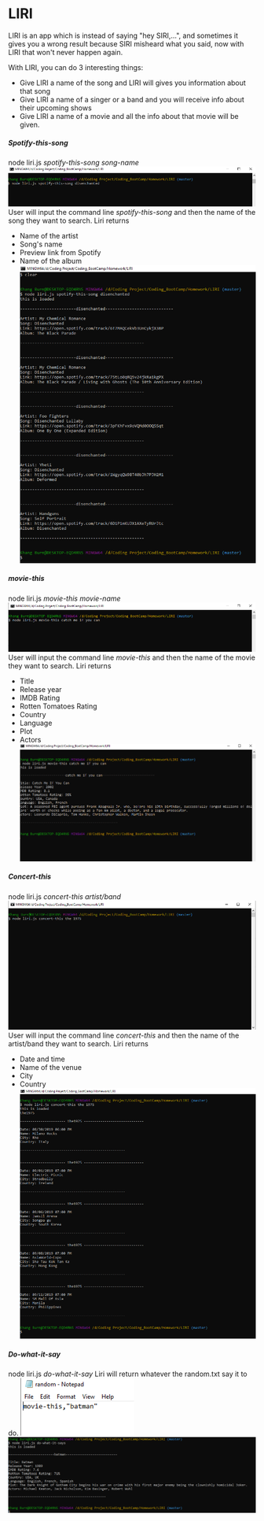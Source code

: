 # LIRI
LIRI is an app which is instead of saying "hey SIRI,...", and sometimes it gives you a wrong result because SIRI misheard what you said, now with LIRI that won't never happen again.

With LIRI, you can do 3 interesting things:
  - Give LIRI a name of the song and LIRI will gives you information about that song
  - Give LIRI a name of a singer or a band and you will receive info about their upcoming shows
  - Give LIRI a name of a movie and all the info about that movie will be given.

##### Spotify-this-song
node liri.js *spotify-this-song* *song-name*
![command line](/images/spotify.PNG)
User will input the command line *spotify-this-song* and then the name of the song they want to search. Liri returns
  - Name of the artist
  - Song's name
  - Preview link from Spotify
  - Name of the album
![result](/images/spotify-result.PNG)

##### movie-this
node liri.js *movie-this* *movie-name*
![command line](/images/movie-this.PNG)
User will input the command line *movie-this* and then the name of the movie they want to search. Liri returns
  - Title
  - Release year
  - IMDB Rating
  - Rotten Tomatoes Rating
  - Country
  - Language
  - Plot
  - Actors
![command line](/images/movie-this-result.PNG)
  
##### Concert-this
node liri.js *concert-this* *artist/band*
![command line](/images/concert-this.PNG)
User will input the command line *concert-this* and then the name of the artist/band they want to search. Liri returns
  - Date and time
  - Name of the venue
  - City
  - Country
![result](/images/concert-result.PNG)
##### Do-what-it-say
node liri.js *do-what-it-say*
Liri will return whatever the random.txt say it to do.
![random file](/images/random.PNG)
![result](/images/do-what.PNG)
